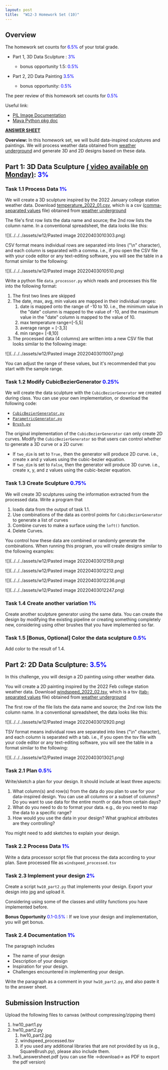 ```yaml
---
layout: post
title:  "W12-3 Homework Set (10)"
---
```



## Overview
The homework set counts for <span style="color:#0000ff;"> 6.5%  </span> of your total grade. 

- Part 1,  3D Data Sculpture :  <span style="color:#0000ff;"> 3%  </span>
	- bonus opportunity 1.5: <span style="color:#0000ff;"> 0.5%  </span>

- Part 2, 2D Data Painting <span style="color:#0000ff;"> 3.5%  </span>
	- bonus opportunity: <span style="color:#0000ff;">  0.5%  </span>


The peer review of this homework set counts for <span style="color:#0000ff;"> 0.5%  </span>


Useful link:
-  [PIL Image Documentation](https://pillow.readthedocs.io/en/stable/reference/Image.html)
-  [Maya Python pkg doc](https://help.autodesk.com/view/MAYAUL/2022/ENU/index.html?contextId=COMMANDSPYTHON-INDEX)


**[ANSWER SHEET](https://docs.google.com/document/d/1QiK36b-DwBWmz2a587f6y-mkTnWGrfeeQIUEk5GlHCs/edit#)**


**Overview:** In this homework set, we will build data-inspired sculptures and paintings. We will process weather data obtained from [weather underground](https://www.wunderground.com/history/monthly/us/tx/college-station) and generate 3D and 2D designs based on these data. 

## Part 1: 3D Data Sculpture [( video available on Monday)]():  <span style="color:#0000ff;"> 3%  </span>


### Task 1.1 Process Data <span style="color:#0000ff;"> 1%  </span>

We will create a 3D sculpture inspired by the 2022 January college station weather data. Download [temperature_2022_01.csv](https://github.com/LiciaHe/vist270s2022/tree/master/assets/w12/temperature_2022_01.csv), which is a csv ([comma-separated values](https://en.wikipedia.org/wiki/Comma-separated_values) file) obtained from [weather underground](https://www.wunderground.com/history/monthly/us/tx/college-station)

The file's first row lists the data name and source; the 2nd row lists the column name. 
In a conventional spreadsheet, the data looks like this:  

![](../../../assets/w12/Pasted image 20220403010303.png)

CSV format means individual rows are separated into lines ("\n" character), and each column is separated with a comma. i.e., if you open the CSV file with your code editor or any text-editing software, you will see the table in a format similar to the following:

![](../../../assets/w12/Pasted image 20220403010510.png)

Write a python file `data_processor.py` which reads and processes this file into the following format:

1. The first two lines are skipped 
2. The date, max, avg, min values are mapped in their individual ranges:
	1. date is mapped onto the range of -10 to 10. i.e., the minimum value in the "date" column is mapped to the value of -10, and the maximum value in the "date" column is mapped to the value of 10.  
	3. max temperature range=[-5,5]
	4. average range = [-3,3]
	5. min range= [-8,10]
6. The processed data (4 columns) are written into a new CSV file that looks similar to the following image: 


![](../../../assets/w12/Pasted image 20220403011007.png)

You can adjust the range of these values, but it's recommended that you start with the sample range. 


### Task 1.2 Modify CubicBezierGenerator <span style="color:#0000ff;"> 0.25%  </span>

We will create the data sculpture with the `CubicBezierGenerator` we created during class. You can use your own implementation, or download the following code: 

- [`CubicBezierGenerator.py`](https://github.com/LiciaHe/vist270s2022/tree/master/assets/w12/CubicBezierGenerator.py)
- [`ParametricGenerator.py`](https://github.com/LiciaHe/vist270s2022/tree/master/assets/w12/ParametricGenerator.py)
- [`Brush.py`](https://github.com/LiciaHe/vist270s2022/tree/master/assets/w12/Brush.py)


The original implementation of the `CubicBezierGenerator`  can only create 2D curves. Modify the `CubicBezierGenerator` so that users can control whether to generate a 3D curve or a 2D curve: 

- If `two_dim` is set to `True,` then the generator will produce 2D curve. i.e., create x and y values using the cubic-bezier equation. 
- If `two_dim` is set to `False`, then the generator will produce 3D curve. i.e., create x, y, and z values using the cubic-bezier equation. 



### Task 1.3 Create Sculpture <span style="color:#0000ff;"> 0.75%  </span>

We will create 3D sculptures using the information extracted from the processed data. Write a program that 
1. loads data from the output of task 1.1. 
2. Use combinations of the data as control points for `CubicBezierGenerator` to generate a list of curves 
3. Combine curves to make a surface using the `loft()` function. 
4. Delete Curves. 

You control how these data are combined or randomly generate the combinations. When running this program, you will create designs similar to the following examples: 

![](../../../assets/w12/Pasted image 20220403012159.png)

![](../../../assets/w12/Pasted image 20220403012212.png)

![](../../../assets/w12/Pasted image 20220403012236.png)

 ![](../../../assets/w12/Pasted image 20220403012247.png)


### Task 1.4 Create another variation <span style="color:#0000ff;"> 1%  </span>

Create another sculpture generator using the same data. You can create the design by modifying the existing pipeline or creating something completely new, considering using other brushes that you have implemented so far. 


### Task 1.5 [Bonus, Optional] Color the data sculpture <span style="color:#0000ff;"> 0.5%  </span>

Add color to the result of 1.4.  







## Part 2: 2D Data Sculpture:  <span style="color:#0000ff;"> 3.5%  </span>

In this challenge, you will design a 2D painting using other weather data. 

You will create a 2D painting inspired by the 2022 Feb college station weather data. Download [windspeed_2022_02.tsv](https://github.com/LiciaHe/vist270s2022/tree/master/assets/w12/windspeed_2022_02.tsv), which is a tsv ([tab-separated values](https://en.wikipedia.org/wiki/Tab-separated_values) file) obtained from [weather underground](https://www.wunderground.com/history/monthly/us/tx/college-station)

The first row of the file lists the data name and source; the 2nd row lists the column name. 
In a conventional spreadsheet, the data looks like this:  


![](../../../assets/w12/Pasted image 20220403012920.png)

TSV format means individual rows are separated into lines ("\n" character), and each column is separated with a tab. i.e., if you open the tsv file with your code editor or any text-editing software, you will see the table in a format similar to the following:

![](../../../assets/w12/Pasted image 20220403013021.png)




### Task 2.1 Plan <span style="color:#0000ff;"> 0.5%  </span>

Write/sketch a plan for your design. It should include at least three aspects:
1. What column(s) and row(s) from the data do you plan to use for your data-inspired design. You can use all columns or a subset of columns? Do you want to use data for the entire month or data from certain days?
2. What do you need to do to format your data. e.g., do you need to map the data to a specific range? 
3. How would you use the data in your design? What graphical attributes are they controlling? 

You might need to add sketches to explain your design. 


### Task 2.2 Process Data <span style="color:#0000ff;"> 1%  </span>
Write a data processor script file that process the data according to your plan.  Save processed file as `windspeed_processed.tsv`


### Task 2.3 Implement your design <span style="color:#0000ff;"> 2%  </span>
Create a script `hw10_part2.py` that implements your design. Export your design into jpg and upload it. 

Considering using some of the classes and utility functions you have implemented before. 

 
**Bonus Opportunity** <span style="color:#0000ff;"> 0.1-0.5%  </span>: If we love your design and implementation, you will get bonus. 


### Task 2.4 Documentation <span style="color:#0000ff;"> 1%  </span>

The paragraph includes  
- The name of your design 
- Description of your design
- Inspiration for your design. 
- Challenges encountered in implementing your design. 

Write the paragraph as a comment in your `hw10_part2.py`, and also paste it to the answer sheet. 

## Submission Instruction 
Upload the following files to canvas (without compressing/zipping them)
1. hw10_part1.py
2. hw10_part2.py
	1.   hw10_part2.jpg
	2. windspeed_processed.tsv
	3. if you used any additional libraries that are not provided by us (e.g., SquareBrush.py), please also include them. 
3. hw5_answersheet.pdf (you can use file ->download-> as PDF to export the pdf version)
